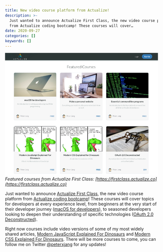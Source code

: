 ```yaml
---
title: New video course platform from Actualize!
description: >-
  Just wanted to announce Actualize First Class, the new video course platform
  from Actualize coding bootcamp! These courses will cover…
date: 2020-09-27
categories: []
keywords: []
---
```


![Featured courses from Actualize First Class](/img/1__L5kEPTYCBrg2iF5L0tKCnA.png)
_Featured courses from Actualize First Class: [https://firstclass.actualize.co](https://firstclass.actualize.co)_

Just wanted to announce [Actualize First Class](https://firstclass.actualize.co), the new video course platform from [Actualize coding bootcamp](https://actualize.co)! These courses will cover topics for developers at every experience level, from beginners at the very start of their developer journey ([macOS for developers](https://firstclass.actualize.co/p/macos-for-developers)), to seasoned developers looking to deepen their understanding of specific technologies ([OAuth 2.0 Deconstructed](https://firstclass.actualize.co/p/oauth2-deconstructed)).

Right now courses include video versions of some of my most widely shared articles, [Modern JavaScript Explained For Dinosaurs](https://medium.com/the-node-js-collection/modern-javascript-explained-for-dinosaurs-f695e9747b70) and [Modern CSS Explained For Dinosaurs](https://medium.com/actualize-network/modern-css-explained-for-dinosaurs-5226febe3525). There will be more courses to come, you can follow me on Twitter [@peterxjang](https://twitter.com/peterxjang) for any updates!
